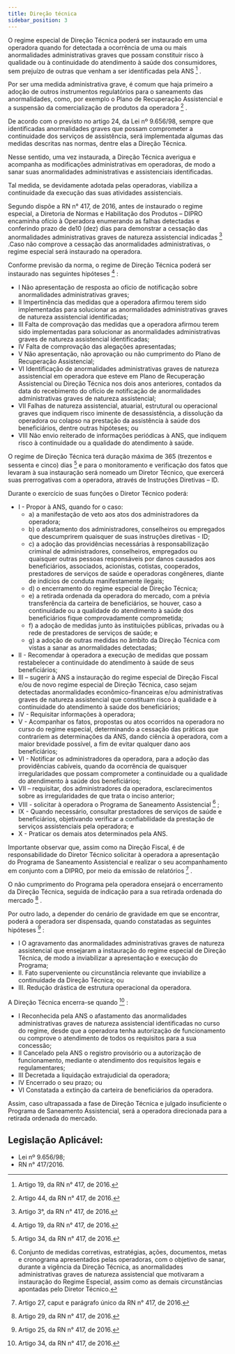 ```yaml
---
title: Direção técnica
sidebar_position: 3
---
```


O regime especial de Direção Técnica poderá ser instaurado em uma operadora quando for detectada a
ocorrência de uma ou mais anormalidades administrativas graves que possam constituir risco à qualidade
ou à continuidade do atendimento à saúde dos consumidores, sem prejuízo de outras que venham a ser
identificadas pela ANS [^431] .

Por ser uma medida administrativa grave, é comum que haja primeiro a adoção de outros instrumentos
regulatórios para o saneamento das anormalidades, como, por exemplo o Plano de Recuperação Assistencial
e a suspensão da comercialização de produtos da operadora [^432] .

De acordo com o previsto no artigo 24, da Lei nº 9.656/98, sempre que identificadas anormalidades graves
que possam comprometer a continuidade dos serviços de assistência, será implementada algumas das
medidas descritas nas normas, dentre elas a Direção Técnica.

Nesse sentido, uma vez instaurada, a Direção Técnica averigua e acompanha as modificações administrativas
em operadoras, de modo a sanar suas anormalidades administrativas e assistenciais identificadas.

Tal medida, se devidamente adotada pelas operadoras, viabiliza a continuidade da execução das suas
atividades assistenciais.

Segundo dispõe a RN n° 417, de 2016, antes de instaurado o regime especial, a Diretoria de Normas
e Habilitação dos Produtos – DIPRO encaminha ofício à Operadora enumerando as falhas detectadas e
conferindo prazo de de10 (dez) dias para demonstrar a cessação das anormalidades administrativas graves
de natureza assistencial indicadas [^433] .Caso não comprove a cessação das anormalidades administrativas, o
regime especial será instaurado na operadora.

Conforme previsão da norma, o regime de Direção Técnica poderá ser instaurado nas seguintes hipóteses [^434] :
- I Não apresentação de resposta ao ofício de notificação sobre anormalidades administrativas graves;
- II Impertinência das medidas que a operadora afirmou terem sido implementadas para solucionar as
anormalidades administrativas graves de natureza assistencial identificadas;
- III Falta de comprovação das medidas que a operadora afirmou terem sido implementadas para solucionar
as anormalidades administrativas graves de natureza assistencial identificadas;
- IV Falta de comprovação das alegações apresentadas;
- V Não apresentação, não aprovação ou não cumprimento do Plano de Recuperação Assistencial;
- VI Identificação de anormalidades administrativas graves de natureza assistencial em operadora que
esteve em Plano de Recuperação Assistencial ou Direção Técnica nos dois anos anteriores, contados
da data do recebimento do ofício de notificação de anormalidades administrativas graves de natureza
assistencial;
- VII Falhas de natureza assistencial, atuarial, estrutural ou operacional graves que indiquem risco iminente
de desassistência, a dissolução da operadora ou colapso na prestação da assistência à saúde dos
beneficiários, dentre outras hipóteses; ou
- VIII Não envio reiterado de informações periódicas à ANS, que indiquem risco à continuidade ou a qualidade
do atendimento à saúde.

O regime de Direção Técnica terá duração máxima de 365 (trezentos e sessenta e cinco) dias [^435] e para o
monitoramento e verificação dos fatos que levaram à sua instauração será nomeado um Diretor Técnico,
que exercerá suas prerrogativas com a operadora, através de Instruções Diretivas – ID.

Durante o exercício de suas funções o Diretor Técnico poderá:
- I - Propor à ANS, quando for o caso:
   - a) a manifestação de veto aos atos dos administradores da operadora;
   - b) o afastamento dos administradores, conselheiros ou empregados que descumprirem quaisquer de
suas instruções diretivas - ID;
   - c) a adoção das providências necessárias à responsabilização criminal de administradores, conselheiros,
empregados ou quaisquer outras pessoas responsáveis por danos causados aos beneficiários, associados,
acionistas, cotistas, cooperados, prestadores de serviços de saúde e operadoras congêneres, diante de
indícios de conduta manifestamente ilegais;
   - d) o encerramento do regime especial de Direção Técnica;
   - e) a retirada ordenada da operadora do mercado, com a prévia transferência da carteira de beneficiários,
se houver, caso a continuidade ou a qualidade do atendimento à saúde dos beneficiários fique
comprovadamente comprometida;
   - f) a adoção de medidas junto às instituições públicas, privadas ou à rede de prestadores de serviços de
saúde; e
   - g) a adoção de outras medidas no âmbito da Direção Técnica com vistas a sanar as anormalidades
detectadas;
- II - Recomendar à operadora a execução de medidas que possam restabelecer a continuidade do atendimento
à saúde de seus beneficiários;
- III – sugerir à ANS a instauração do regime especial de Direção Fiscal e/ou de novo regime especial de
Direção Técnica, caso sejam detectadas anormalidades econômico-financeiras e/ou administrativas
graves de natureza assistencial que constituam risco à qualidade e à continuidade do atendimento à
saúde dos beneficiários;
- IV - Requisitar informações à operadora;
- V - Acompanhar os fatos, propostas ou atos ocorridos na operadora no curso do regime especial, determinando
a cessação das práticas que contrariem as determinações da ANS, dando ciência à operadora, com a
maior brevidade possível, a fim de evitar qualquer dano aos beneficiários;
- VI - Notificar os administradores da operadora, para a adoção das providências cabíveis, quando da
ocorrência de quaisquer irregularidades que possam comprometer a continuidade ou a qualidade do
atendimento à saúde dos beneficiários;
- VII – requisitar, dos administradores da operadora, esclarecimentos sobre as irregularidades de que trata
o inciso anterior;
- VIII - solicitar à operadora o Programa de Saneamento Assistencial [^436] ;
- IX - Quando necessário, consultar prestadores de serviços de saúde e beneficiários, objetivando verificar a
confiabilidade da prestação de serviços assistenciais pela operadora; e
- X - Praticar os demais atos determinados pela ANS.

Importante observar que, assim como na Direção Fiscal, é de responsabilidade do Diretor Técnico solicitar
à operadora a apresentação do Programa de Saneamento Assistencial e realizar o seu acompanhamento
em conjunto com a DIPRO, por meio da emissão de relatórios [^437] .

O não cumprimento do Programa pela operadora ensejará o encerramento da Direção Técnica, seguida de
indicação para a sua retirada ordenada do mercado [^438] .

Por outro lado, a depender do cenário de gravidade em que se encontrar, poderá a operadora ser dispensada,
quando constatadas as seguintes hipóteses [^439] :
- I O agravamento das anormalidades administrativas graves de natureza assistencial que ensejaram a
instauração do regime especial de Direção Técnica, de modo a inviabilizar a apresentação e execução
do Programa;
- II. Fato superveniente ou circunstância relevante que inviabilize a continuidade da Direção Técnica; ou
- III. Redução drástica de estrutura operacional da operadora.

A Direção Técnica encerra-se quando [^440] :
- I Reconhecida pela ANS o afastamento das anormalidades administrativas graves de natureza assistencial
identificadas no curso do regime, desde que a operadora tenha autorização de funcionamento ou
comprove o atendimento de todos os requisitos para a sua concessão;
- II Cancelado pela ANS o registro provisório ou a autorização de funcionamento, mediante o atendimento
dos requisitos legais e regulamentares;
- III Decretada a liquidação extrajudicial da operadora;
- IV Encerrado o seu prazo; ou
- VI Constatada a extinção da carteira de beneficiários da operadora.

Assim, caso ultrapassada a fase de Direção Técnica e julgado insuficiente o Programa de Saneamento
Assistencial, será a operadora direcionada para a retirada ordenada do mercado.

## Legislação Aplicável:
- Lei nº 9.656/98;
- RN n° 417/2016.






[^431]: Artigo 19, da RN n° 417, de 2016.
[^432]: Artigo 44, da RN n° 417, de 2016.
[^433]: Artigo 3°, da RN n° 417, de 2016.
[^434]: Artigo 19, da RN n° 417, de 2016.
[^435]: Artigo 34, da RN n° 417, de 2016.
[^436]: Conjunto de medidas corretivas, estratégias, ações, documentos, metas e cronograma apresentados pelas operadoras, com o objetivo de sanar, durante a vigência da Direção Técnica, as anormalidades administrativas graves de natureza assistencial que motivaram a instauração do Regime Especial, assim como as demais circunstâncias apontadas pelo Diretor Técnico.
[^437]: Artigo 27, caput e parágrafo único da RN n° 417, de 2016.
[^438]: Artigo 29, da RN n° 417, de 2016.
[^439]: Artigo 25, da RN n° 417, de 2016.
[^440]: Artigo 34, da RN n° 417, de 2016.